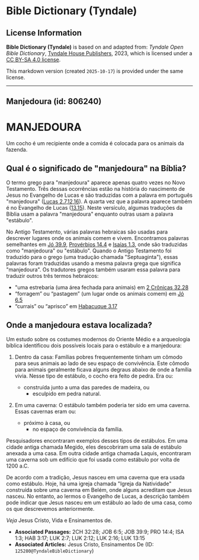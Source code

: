 # Bible Dictionary (Tyndale)

## License Information

**Bible Dictionary (Tyndale)** is based on and adapted from: _Tyndale Open Bible Dictionary_, [Tyndale House Publishers](https://tyndaleopenresources.com/), 2023, which is licensed under a [CC BY-SA 4.0 license](https://creativecommons.org/licenses/by-sa/4.0/legalcode.en).

This markdown version (created `2025-10-17`) is provided under the same license.



--------------------------------

## Manjedoura (id: 806240)

MANJEDOURA
==========

Um cocho é um recipiente onde a comida é colocada para os animais da fazenda.

Qual é o significado de "manjedoura" na Bíblia?
-----------------------------------------------

O termo grego para "manjedoura" aparece apenas quatro vezes no Novo Testamento. Três dessas ocorrências estão na história do nascimento de Jesus no Evangelho de Lucas e são traduzidas com a palavra em português "manjedoura" ([Lucas 2\.7,12,16](https://ref.ly/Luke2:7,Luke2:12,Luke2:16)). A quarta vez que a palavra aparece também é no Evangelho de Lucas ([13\.15](https://ref.ly/Luke13:15)). Neste versículo, algumas traduções da Bíblia usam a palavra "manjedoura" enquanto outras usam a palavra "estábulo".

No Antigo Testamento, várias palavras hebraicas são usadas para descrever lugares onde os animais comem e vivem. Encontramos palavras semelhantes em [Jó 39\.9](https://ref.ly/Job39:9), [Provérbios 14\.4](https://ref.ly/Prov14:4) e [Isaías 1\.3](https://ref.ly/Isa1:3), onde são traduzidas como "manjedoura" ou "estábulo". Quando o Antigo Testamento foi traduzido para o grego (uma tradução chamada "Septuaginta"), essas palavras foram traduzidas usando a mesma palavra grega que significa "manjedoura". Os tradutores gregos também usaram essa palavra para traduzir outros três termos hebraicos:

* "uma estrebaria (uma área fechada para animais) em [2 Crônicas 32\.28](https://ref.ly/2Chr32:28)
* “forragem” ou “pastagem” (um lugar onde os animais comem) em [Jó 6\.5](https://ref.ly/Job6:5)
* “currais” ou “aprisco” em [Habacuque 3\.17](https://ref.ly/Hab3:17)

Onde a manjedoura estava localizada?
------------------------------------

Um estudo sobre os costumes modernos do Oriente Médio e a arqueologia bíblica identificou dois possíveis locais para o estábulo e a manjedoura:

1. Dentro da casa: Famílias pobres frequentemente tinham um cômodo para seus animais ao lado de seu espaço de convivência. Este cômodo para animais geralmente ficava alguns degraus abaixo de onde a família vivia. Nesse tipo de estábulo, o cocho era feito de pedra. Era ou:

    * construída junto a uma das paredes de madeira, ou
        * esculpido em pedra natural.
2. Em uma caverna: O estábulo também poderia ter sido em uma caverna. Essas cavernas eram ou:

    * próximo à casa, ou
        * no espaço de convivência da família.

Pesquisadores encontraram exemplos desses tipos de estábulos. Em uma cidade antiga chamada Megido, eles descobriram uma sala de estábulo anexada a uma casa. Em outra cidade antiga chamada Laquis, encontraram uma caverna sob um edifício que foi usada como estábulo por volta de 1200 a.C.

De acordo com a tradição, Jesus nasceu em uma caverna que era usada como estábulo. Hoje, há uma igreja chamada "Igreja da Natividade" construída sobre uma caverna em Belém, onde alguns acreditam que Jesus nasceu. No entanto, ao lermos o Evangelho de Lucas, a descrição também pode indicar que Jesus nasceu em um estábulo ao lado de uma casa, como os que descrevemos anteriormente.

*Veja* Jesus Cristo, Vida e Ensinamentos de.

* **Associated Passages:** 2CH 32:28; JOB 6:5; JOB 39:9; PRO 14:4; ISA 1:3; HAB 3:17; LUK 2:7; LUK 2:12; LUK 2:16; LUK 13:15
* **Associated Articles:** Jesus Cristo, Ensinamentos De (ID: `125280@TyndaleBibleDictionary`)

